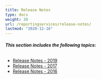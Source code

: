 ```yaml
---
title: Release Notes
type: docs
weight: 30
url: /reportingservices/release-notes/
lastmod: "2020-12-16"
---
```


###### **This section includes the following topics:**
- [Release Notes - 2019](/pdf/reportingservices/aspose-pdf-for-reporting-services-19-7-release-notes/)
- [Release Notes - 2017](/pdf/reportingservices/release-notes-2017/)
- [Release Notes - 2016](/pdf/reportingservices/release-notes-2016/)
